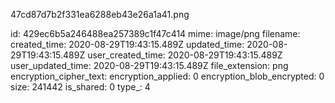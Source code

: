 47cd87d7b2f331ea6288eb43e26a1a41.png

id: 429ec6b5a246488ea257389c1f47c414
mime: image/png
filename: 
created_time: 2020-08-29T19:43:15.489Z
updated_time: 2020-08-29T19:43:15.489Z
user_created_time: 2020-08-29T19:43:15.489Z
user_updated_time: 2020-08-29T19:43:15.489Z
file_extension: png
encryption_cipher_text: 
encryption_applied: 0
encryption_blob_encrypted: 0
size: 241442
is_shared: 0
type_: 4